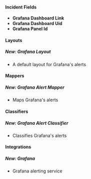 #### Incident Fields
- **Grafana Dashboard Link**
- **Grafana Dashboard Uid**
- **Grafana Panel Id**
#### Layouts
##### New: Grafana Layout
- A default layout for Grafana's alerts

#### Mappers
##### New: Grafana Alert Mapper
- Maps Grafana's alerts

#### Classifiers
##### New: Grafana Alert Classifier
- Classifies Grafana's alerts

#### Integrations
##### New: Grafana
- Grafana alerting service
